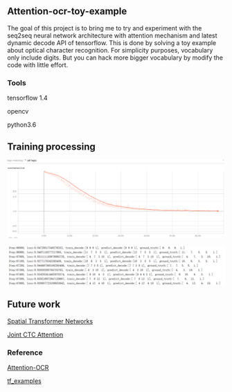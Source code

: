 ## Attention-ocr-toy-example

The goal of this project is to bring me to try and experiment with the seq2seq neural network architecture with attention mechanism and latest dynamic decode API of tensorflow.  This is done by solving a toy example about optical character recognition. For simplicity purposes, vocabulary only include digits. But you can hack more bigger vocabulary by modify the code with little effort.

### Tools

tensorflow 1.4

opencv

python3.6

## Training processing

![](loss.png)

![](print_log.png)

## Future work

[Spatial Transformer Networks](https://arxiv.org/pdf/1506.02025.pdf)

[Joint CTC Attention](https://arxiv.org/pdf/1609.06773v1.pdf)

### Reference

[Attention-OCR](https://github.com/da03/Attention-OCR)

[tf_examples](https://github.com/ilblackdragon/tf_examples)

